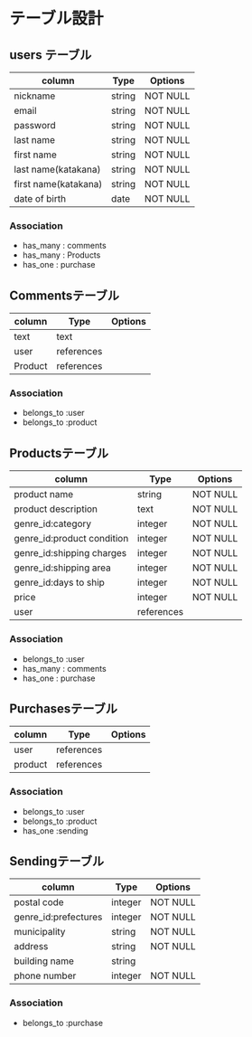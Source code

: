 # テーブル設計

## users テーブル
| column             | Type      | Options |
|--------------------|-----------|---------|
|nickname            |string     |NOT NULL |
|email               |string     |NOT NULL |
|password            |string     |NOT NULL |
|last name           |string     |NOT NULL |
|first name          |string     |NOT NULL |
|last name(katakana) |string     |NOT NULL |
|first name(katakana)|string     |NOT NULL |
|date of birth       |date       |NOT NULL |
### Association
- has_many : comments
- has_many : Products
- has_one  : purchase


## Commentsテーブル
| column   | Type      | Options |
|----------|-----------|---------|
|text      |text       |         |
|user      |references |         |
|Product   |references |         |
### Association
- belongs_to :user
- belongs_to :product


## Productsテーブル
| column                      | Type         | Options |
|-----------------------------|--------------|---------|
|product name                 |string        |NOT NULL |
|product description          |text          |NOT NULL |
|genre_id:category            |integer       |NOT NULL |
|genre_id:product condition   |integer       |NOT NULL |
|genre_id:shipping charges    |integer       |NOT NULL |
|genre_id:shipping area       |integer       |NOT NULL |
|genre_id:days to ship        |integer       |NOT NULL |
|price                        |integer       |NOT NULL |
|user                         |references    |         |
### Association
- belongs_to :user
- has_many   : comments
- has_one    : purchase


## Purchasesテーブル
| column  | Type       | Options |
|---------|------------|---------|
|user     |references  |         |
|product  |references  |         |
### Association
- belongs_to :user
- belongs_to :product
- has_one    :sending


## Sendingテーブル
| column               | Type    | Options |
|----------------------|---------|---------|
|postal code           |integer  |NOT NULL |
|genre_id:prefectures  |integer  |NOT NULL |
|municipality          |string   |NOT NULL |
|address               |string   |NOT NULL |
|building name         |string   |         |
|phone number          |integer  |NOT NULL |
### Association
- belongs_to :purchase
